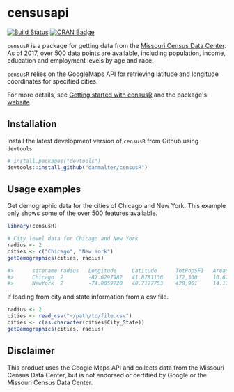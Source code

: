 # censusapi

[![Build Status](https://travis-ci.org/hrecht/censusapi.svg?branch=master)](https://travis-ci.org/hrecht/censusapi) [![CRAN Badge](https://www.r-pkg.org/badges/version/censusapi)](https://cran.r-project.org/package=censusapi)

`censusR` is a package for getting data from the [Missouri Census Data Center](http://mcdc.missouri.edu/). As of 2017, over 500 data points are available, including population, income, education and employment levels by age and race.

`censusR` relies on the GoogleMaps API for retrieving latitude and longitude coordinates for specified cities.

For more details, see [Getting started with censusR]() and the package's [website]().

## Installation

Install the latest development version of `censusR` from Github using `devtools`:
  ```R
# install.packages("devtools")
devtools::install_github("danmalter/censusR")
```


## Usage examples

Get demographic data for the cities of Chicago and New York. This example only shows some of the over 500 features available.

```R
library(censusR)

# City level data for Chicago and New York
radius <- 2
cities <- c("Chicago", "New York")
getDemographics(cities, radius)

#>      sitename radius   Longitude     Latitude      TotPopSF1   AreaSQMI    LandSQMI  IntPtLat    IntPtLon
#>      Chicago  2        -87.6297982   41.8781136    172,300     10.67397    9.12      41.882238   -87.634391
#>      NewYork  2        -74.0059728   40.7127753    428,961     14.17597    8.45      40.718644   -73.996229
```

If loading from city and state information from a csv file.  

```R
radius <- 2
cities <- read_csv("~/path/to/file.csv")
cities <- c(as.character(cities$City_State))
getDemographics(cities, radius)
```

## Disclaimer
This product uses the Google Maps API and collects data from the Missouri Census Data Center, but is not endorsed or certified by Google or the Missouri Census Data Center.
